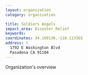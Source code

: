 ```yaml
---
layout: organization
category: organization

title: Soldiers Angels
impact_area: Disaster Relief
keywords: 
coordinates: 34.169136,-118.113365
address: |
  1792 E Washington Blvd
  Pasadena CA 91104
---
```

Organization's overview
